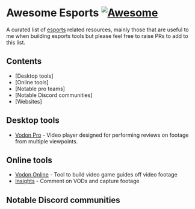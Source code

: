 # Awesome Esports [![Awesome](https://awesome.re/badge.svg)](https://awesome.re)

A curated list of [esports](https://en.wikipedia.org/wiki/Esports) related resources, mainly those that are useful to me when building esports tools but please feel free to raise PRs to add to this list.

## Contents

- [Desktop tools]
- [Online tools]
- [Notable pro teams]
- [Notable Discord communities]
- [Websites]

## Desktop tools
- [Vodon Pro](https://github.com/Rodeoclash/vodon-pro) - Video player designed for performing reviews on footage from multiple viewpoints.

## Online tools
- [Vodon Online](https://online.vodon.gg/) - Tool to build video game guides off video footage
- [Insights](https://insights.gg/) - Comment on VODs and capture footage

## Notable Discord communities
